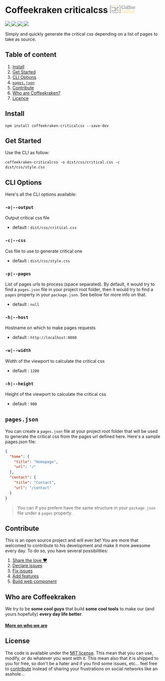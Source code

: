 # Coffeekraken criticalcss <img src=".resources/coffeekraken-logo.jpg" height="25px" />

<p>
	<!-- <a href="https://travis-ci.org/coffeekraken/criticalcss">
		<img src="https://img.shields.io/travis/coffeekraken/criticalcss.svg?style=flat-square" />
	</a> -->
	<a href="https://www.npmjs.com/package/coffeekraken-criticalcss">
		<img src="https://img.shields.io/npm/v/coffeekraken-criticalcss.svg?style=flat-square" />
	</a>
	<a href="https://github.com/coffeekraken/criticalcss/blob/master/LICENSE.txt">
		<img src="https://img.shields.io/npm/l/coffeekraken-criticalcss.svg?style=flat-square" />
	</a>
	<!-- <a href="https://github.com/coffeekraken/criticalcss">
		<img src="https://img.shields.io/npm/dt/coffeekraken-criticalcss.svg?style=flat-square" />
	</a>
	<a href="https://github.com/coffeekraken/criticalcss">
		<img src="https://img.shields.io/github/forks/coffeekraken/criticalcss.svg?style=social&label=Fork&style=flat-square" />
	</a>
	<a href="https://github.com/coffeekraken/criticalcss">
		<img src="https://img.shields.io/github/stars/coffeekraken/criticalcss.svg?style=social&label=Star&style=flat-square" />
	</a> -->
	<a href="https://twitter.com/coffeekrakenio">
		<img src="https://img.shields.io/twitter/url/http/coffeekrakenio.svg?style=social&style=flat-square" />
	</a>
	<a href="http://coffeekraken.io">
		<img src="https://img.shields.io/twitter/url/http/shields.io.svg?style=flat-square&label=coffeekraken.io&colorB=f2bc2b&style=flat-square" />
	</a>
</p>

Simply and quickly generate the critical css depending on a list of pages to take as source.

## Table of content

1. [Install](#readme-install)
2. [Get Started](#readme-get-started)
3. [CLI Options](#readme-cli-options)
4. [`pages.json`](#readme-pagesjson)
5. [Contribute](#readme-contribute)
6. [Who are Coffeekraken?](#readme-who-are-coffeekraken)
7. [Licence](#readme-license)

<a name="readme-install"></a>
## Install

```
npm install coffeekraken-criticalcss --save-dev
```

<a name="readme-get-started"></a>
## Get Started

Use the CLI as follow:

```
coffeekraken-criticalcss -o dist/css/critical.css -c dist/css/style.css
```

<a name="readme-cli-options"></a>
## CLI Options

Here's all the CLI options available:

### `-o|--output`

Output critical css file

- default : `dist/css/critical.css`

### `-c|--css`

Css file to use to generate critical one

- default : `dist/css/style.css`

### `-p|--pages`

List of pages urls to process (space separated).
By default, it would try to find a `pages.json` file in your project root folder, then it would try to find a `pages` property in your `package.json`. See bellow for more info on that.

- default : `null`

### `-h|--host`

Hostname on which to make pages requests

- default : `http://localhost:8080`

### `-w|--width`

Width of the viewport to calculate the critical css

- default : `1200`

### `-h|--height`

Height of the viewport to calculate the critical css

- default : `900`

<a id="readme-pagesjson"></a>
## `pages.json`

You can create a `pages.json` file at your project root folder that will be used to generate the critical css from the pages url defined here.
Here's a sample pages.json file:

```json
{
  "home": {
    "title": "Homepage",
    "url": "/"
  },
  "contact": {
    "title": "Contact",
    "url": "/contact"
  }
}
```

> You can if you prefere have the same structure in your `package.json` file under a `pages` property.

<a id="readme-contribute"></a>
## Contribute

This is an open source project and will ever be! You are more that welcomed to contribute to his development and make it more awesome every day.
To do so, you have several possibilities:

1. [Share the love ❤️](https://github.com/Coffeekraken/coffeekraken/blob/master/contribute.md#contribute-share-the-love)
2. [Declare issues](https://github.com/Coffeekraken/coffeekraken/blob/master/contribute.md#contribute-declare-issues)
3. [Fix issues](https://github.com/Coffeekraken/coffeekraken/blob/master/contribute.md#contribute-fix-issues)
4. [Add features](https://github.com/Coffeekraken/coffeekraken/blob/master/contribute.md#contribute-add-features)
5. [Build web component](https://github.com/Coffeekraken/coffeekraken/blob/master/contribute.md#contribute-build-web-component)

<a id="readme-who-are-coffeekraken"></a>
## Who are Coffeekraken

We try to be **some cool guys** that build **some cool tools** to make our (and yours hopefully) **every day life better**.  

#### [More on who we are](https://github.com/Coffeekraken/coffeekraken/blob/master/who-are-we.md)

<a id="readme-license"></a>
## License

The code is available under the [MIT license](LICENSE.txt). This mean that you can use, modify, or do whatever you want with it. This mean also that it is shipped to you for free, so don't be a hater and if you find some issues, etc... feel free to [contribute](https://github.com/Coffeekraken/coffeekraken/blob/master/contribute.md) instead of sharing your frustrations on social networks like an asshole...
